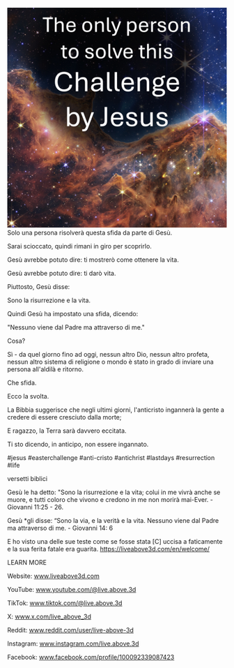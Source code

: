 ![Video cover image](../cover-square.jpg)
Solo una persona risolverà questa sfida da parte di Gesù.

Sarai scioccato, quindi rimani in giro per scoprirlo.

Gesù avrebbe potuto dire: ti mostrerò come ottenere la vita.

Gesù avrebbe potuto dire: ti darò vita.

Piuttosto, Gesù disse:

Sono la risurrezione e la vita.

Quindi Gesù ha impostato una sfida, dicendo:

"Nessuno viene dal Padre ma attraverso di me."

Cosa?

Sì - da quel giorno fino ad oggi, nessun altro Dio, nessun altro profeta, nessun altro sistema di religione o mondo è stato in grado di inviare una persona all'aldilà e ritorno.

Che sfida.

Ecco la svolta.

La Bibbia suggerisce che negli ultimi giorni, l'anticristo ingannerà la gente a credere di essere cresciuto dalla morte;

E ragazzo, la Terra sarà davvero eccitata.

Ti sto dicendo, in anticipo, non essere ingannato.


#jesus #easterchallenge #anti-cristo #antichrist #lastdays #resurrection #life


versetti biblici

Gesù le ha detto: "Sono la risurrezione e la vita; colui in me vivrà anche se muore, e tutti coloro che vivono e credono in me non morirà mai-Ever. - Giovanni 11:25 - 26.

Gesù *gli disse: “Sono la via, e la verità e la vita. Nessuno viene dal Padre ma attraverso di me. - Giovanni 14: 6

E ho visto una delle sue teste come se fosse stata [C] uccisa a faticamente e la sua ferita fatale era guarita. https://liveabove3d.com/en/welcome/


LEARN MORE

Website: www.liveabove3d.com


YouTube: www.youtube.com/@live.above.3d

TikTok: www.tiktok.com/@live.above.3d

X: www.x.com/live_above_3d

Reddit: www.reddit.com/user/live-above-3d

Instagram: www.instagram.com/live.above.3d

Facebook: www.facebook.com/profile/100092339087423

